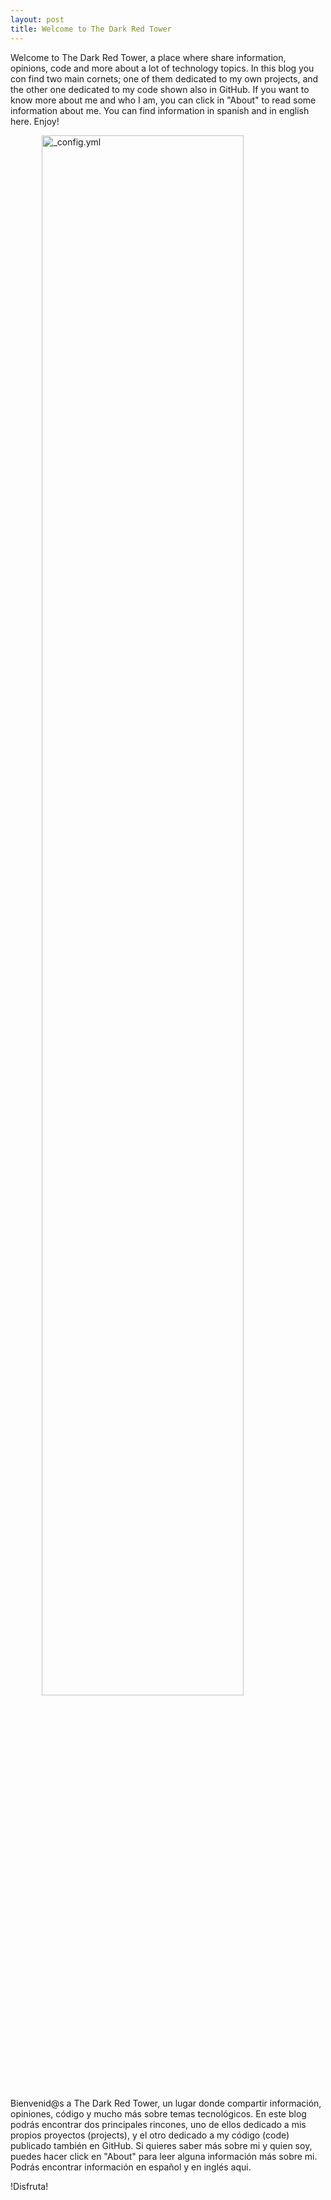 ```yaml
---
layout: post
title: Welcome to The Dark Red Tower
---
```


Welcome to The Dark Red Tower, a place where share information, opinions, code and more about a lot of technology topics. In this blog you con find two main cornets; one of them dedicated to my own projects, and the other one dedicated to my code shown also in GitHub.
If you want to know more about me and who I am, you can click in "About" to read some information about me. 
You can find information in spanish and in english here.
Enjoy!

<img src="/images/Th3RedTower.png" alt="_config.yml" style="
    display: block;
    margin-right: auto;
    margin-left: auto;
    margin-bottom: 20px;
    width: 80%;
">

Bienvenid@s a The Dark Red Tower, un lugar donde compartir información, opiniones, código y mucho más sobre temas tecnológicos. En este blog podrás encontrar dos principales rincones, uno de ellos dedicado a mis propios proyectos (projects), y el otro dedicado a my código (code) publicado también en GitHub. 
Si quieres saber más sobre mi y quien soy, puedes hacer click en "About" para leer alguna información más sobre mi.
Podrás encontrar información en español y en inglés aqui.

!Disfruta!